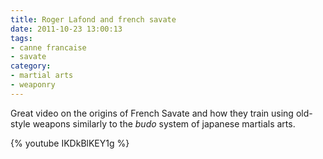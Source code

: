 ```yaml
---
title: Roger Lafond and french savate
date: 2011-10-23 13:00:13
tags:
- canne francaise
- savate
category:
- martial arts
- weaponry
---
```


Great video on the origins of French Savate and how they train using old-style weapons similarly to the *budo* system of japanese martials arts.

{% youtube IKDkBlKEY1g %}

